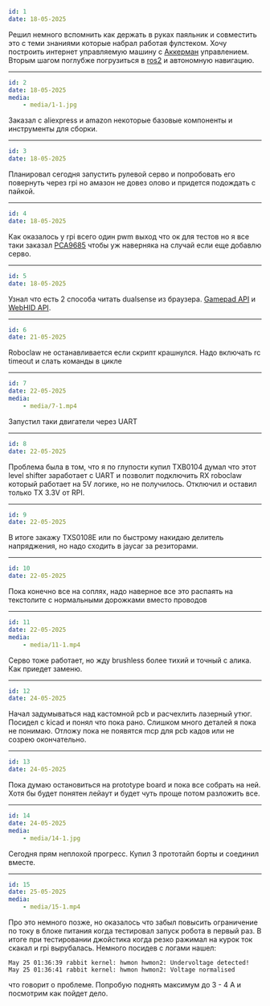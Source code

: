 ```yaml
id: 1
date: 18-05-2025
```

Решил немного вспомнить как держать в руках паяльник и совместить это с теми знаниями которые набрал работая фулстеком. Хочу построить интернет управляемую машину с [Аккерман](https://en.wikipedia.org/wiki/Ackermann_steering_geometry) управлением. Вторым шагом поглубже погрузиться в [ros2](https://github.com/ros2/ros2) и автономную навигацию.

---

```yaml
id: 2
date: 18-05-2025
media:
    - media/1-1.jpg
```

Заказал с aliexpress и amazon некоторые базовые компоненты и инструменты для сборки.

---

```yaml
id: 3
date: 18-05-2025
```

Планировал сегодня запустить рулевой серво и попробовать его повернуть через rpi но амазон не довез олово и придется подождать с пайкой.

---

```yaml
id: 4
date: 18-05-2025
```

Как оказалось у rpi всего один pwm выход что ок для тестов но я все таки заказал [PCA9685](https://www.adafruit.com/product/815) чтобы уж наверняка на случай если еще добавлю серво.

---

```yaml
id: 5
date: 18-05-2025
```

Узнал что есть 2 способа читать dualsense из браузера. [Gamepad API](https://developer.mozilla.org/en-US/docs/Web/API/Gamepad_API) и [WebHID API](https://developer.mozilla.org/en-US/docs/Web/API/WebHID_API).

---

```yaml
id: 6
date: 21-05-2025
```

Roboclaw не останавливается если скрипт крашнулся. Надо включать rc timeout и слать команды в цикле

---

```yaml
id: 7
date: 22-05-2025
media:
    - media/7-1.mp4
```

Запустил таки двигатели через UART

---

```yaml
id: 8
date: 22-05-2025
```

Проблема была в том, что я по глупости купил TXB0104 думал что этот level shifter заработает с UART и позволит подключить RX roboclaw который работает на 5V логике, но не получилось. Отключил и оставил только TX 3.3V от RPI.

---

```yaml
id: 9
date: 22-05-2025
```

В итоге закажу TXS0108E или по быстрому накидаю делитель напряджения, но надо сходить в jaycar за резиторами.

---

```yaml
id: 10
date: 22-05-2025
```

Пока конечно все на соплях, надо наверное все это распаять на текстолите с нормальными дорожками вместо проводов

---

```yaml
id: 11
date: 22-05-2025
media:
    - media/11-1.mp4
```

Серво тоже работает, но жду brushless более тихий и точный с алика. Как приедет заменю.

---

```yaml
id: 12
date: 24-05-2025
```

Начал задумываться над кастомной pcb и расчехлить лазерный утюг. Посидел с kicad и понял что пока рано. Слишком много деталей я пока не понимаю. Отложу пока не появятся mcp для pcb кадов или не созрею окончательно.

---

```yaml
id: 13
date: 24-05-2025
```

Пока думаю остановиться на prototype board и пока все собрать на ней. Хотя бы будет понятен лейаут и будет чуть проще потом разложить все.

---

```yaml
id: 14
date: 24-05-2025
media:
    - media/14-1.jpg
```

Сегодня прям неплохой прогресс. Купил 3 прототайп борты и соединил вместе.

---

```yaml
id: 15
date: 25-05-2025
media:
    - media/15-1.mp4
```

Про это немного позже, но оказалось что забыл повысить ограничение по току в блоке питания когда тестировал запуск робота в первый раз. В итоге при тестировании джойстика когда резко ражимал на курок ток скакал и rpi вырубалась. Немного посидев с логами нашел:

```
May 25 01:36:39 rabbit kernel: hwmon hwmon2: Undervoltage detected!
May 25 01:36:41 rabbit kernel: hwmon hwmon2: Voltage normalised
```

что говорит о проблеме. Попробую поднять максимум до 3 - 4 А и посмотрим как пойдет дело.
